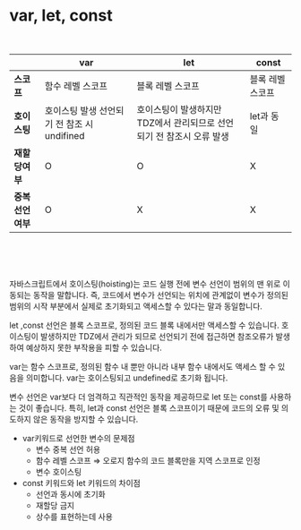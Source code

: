 # var, let, const

 <br>

|                  | **var**                                     | **let**                                                               | **const**        |
| ---------------- | ------------------------------------------- | --------------------------------------------------------------------- | ---------------- |
| **스코프**       | 함수 레벨 스코프                            | 블록 레벨 스코프                                                      | 블록 레벨 스코프 |
| **호이스팅**     | 호이스팅 발생 선언되기 전 참조 시 undifined | 호이스팅이 발생하지만 TDZ에서 관리되므로 선언되기 전 참조시 오류 발생 | let과 동일       |
| **재할당여부**   | O                                           | O                                                                     | X                |
| **중복선언여부** | O                                           | X                                                                     | X                |

 <br>
 <br>
 <br>

자바스크립트에서 호이스팅(hoisting)는 코드 실행 전에 변수 선언이 범위의 맨 위로 이동되는 동작을 말합니다.
즉, 코드에서 변수가 선언되는 위치에 관계없이 변수가 정의된 범위의 시작 부분에서 실제로 초기화되고 액세스할 수 있다는 말과 동일합니다.

let ,const 선언은 블록 스코프로, 정의된 코드 블록 내에서만 액세스할 수 있습니다.
호이스팅이 발생하지만 TDZ에서 관리가 되므로 선언되기 전에 접근하면 참조오류가 발생하여 예상하지 못한 부작용을 피할 수 있습니다.

var는 함수 스코프로, 정의된 함수 내 뿐만 아니라 내부 함수 내에서도 액세스 할 수 있음을 의미합니다.
var는 호이스팅되고 undefined로 초기화 됩니다.

변수 선언은 var보다 더 엄격하고 직관적인 동작을 제공하므로 let 또는 const를 사용하는 것이 좋습니다.
특히, let과 const 선언은 블록 스코프이기 때문에 코드의 오류 및 의도하지 않은 동작을 방지할 수 있습니다.

- var키워드로 선언한 변수의 문제점
  - 변수 중복 선언 허용
  - 함수 레벨 스코프 ⇒ 오로지 함수의 코드 블록만을 지역 스코프로 인정
  - 변수 호이스팅
- const 키워드와 let 키워드의 차이점
  - 선언과 동시에 초기화
  - 재할당 금지
  - 상수를 표현하는데 사용
